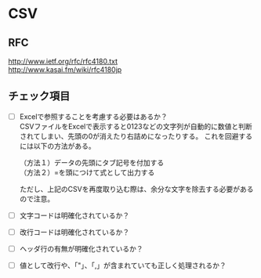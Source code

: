 # CSV

## RFC

http://www.ietf.org/rfc/rfc4180.txt  
http://www.kasai.fm/wiki/rfc4180jp

## チェック項目

- [ ] Excelで参照することを考慮する必要はあるか？  
  CSVファイルをExcelで表示すると0123などの文字列が自動的に数値と判断されてしまい、先頭の0が消えたり右詰めになったりする。
  これを回避するには以下の方法がある。

  （方法１）データの先頭にタブ記号を付加する  
  （方法２）=を頭につけて式として出力する

  ただし、上記のCSVを再度取り込む際は、余分な文字を除去する必要があるので注意。

- [ ] 文字コードは明確化されているか？

- [ ] 改行コードは明確化されているか？

- [ ] ヘッダ行の有無が明確化されているか？

- [ ] 値として改行や、「"」、「,」が含まれていても正しく処理されるか？
